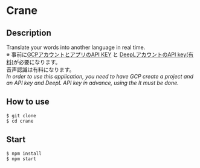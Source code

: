 # Crane

## Description
Translate your words into another language in real time.  
※ 事前に[GCPアカウントとアプリのAPI KEY](docs/tutorial_gcp.md) と [DeepLアカウントのAPI key(有料)](docs/tutorial_gcp.md)が必要になります。  
音声認識は有料になります。  
*In order to use this application, you need to have GCP create a project and an API key and DeepL API key in advance, using the It must be done.*

## How to use
```shell=
$ git clone
$ cd crane
```

## Start
```shell=
$ npm install
$ npm start
```
